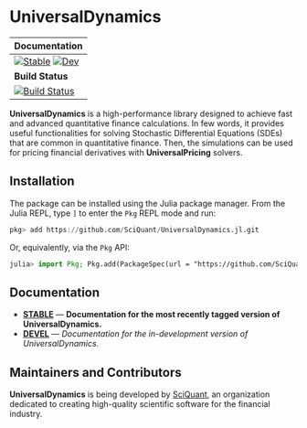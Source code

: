 # UniversalDynamics

| **Documentation** |
|:------------ |
| [![Stable](https://img.shields.io/badge/docs-stable-blue.svg)](https://SciQuant.github.io/UniversalDynamics.jl/stable/) [![Dev](https://img.shields.io/badge/docs-dev-blue.svg)](https://SciQuant.github.io/UniversalDynamics.jl/dev/) |
|**Build Status** |
| [![Build Status](https://github.com/SciQuant/UniversalDynamics.jl/workflows/CI/badge.svg)](https://github.com/SciQuant/UniversalDynamics.jl/actions) |

**UniversalDynamics** is a high-performance library designed to achieve fast and advanced quantitative finance calculations. In few words, it provides useful functionalities for solving Stochastic Differential Equations (SDEs) that are common in quantitative finance. Then, the simulations can be used for pricing financial derivatives with **UniversalPricing** solvers.

## Installation

The package can be installed using the Julia package manager. From the Julia REPL, type `]` to enter the `Pkg` REPL mode and run:

```julia
pkg> add https://github.com/SciQuant/UniversalDynamics.jl.git
```

Or, equivalently, via the `Pkg` API:

```julia
julia> import Pkg; Pkg.add(PackageSpec(url = "https://github.com/SciQuant/UniversalDynamics.jl.git"))
```

## Documentation

- [**STABLE**](https://SciQuant.github.io/UniversalDynamics.jl/stable) &mdash; **Documentation for the most recently tagged version of UniversalDynamics.**
- [**DEVEL**](https://SciQuant.github.io/UniversalDynamics.jl/dev) &mdash; *Documentation for the in-development version of UniversalDynamics.*

## Maintainers and Contributors

**UniversalDynamics** is being developed by [SciQuant](https://github.com/SciQuant), an organization dedicated to creating high-quality scientific software for the financial industry.